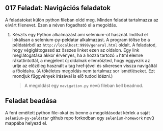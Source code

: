 ## 017 Feladat: Navigációs feladatok

A feladatokat külön python fileban oldd meg. Minden feladat tartalmazza az elvárt filenevet. Ezen a néven fogadható el a megoldás.

1) Készíts egy Python alkalmazást ami selenium-ot használ. Indítsd el lokálisan a selenium-py-peldatar alkalmazást. A program töltse be a példatárból az `http://localhost:9999/general.html` oldalt. A feladatod, hogy végiglátogassd az összes linket ezen az oldalon. Egy link meglátogatása akkor érvényes, ha a hozzá tartozó `a` html elemre rákattintottál, a megjelent új oldalnak ellenrőizted, hogy eggyezik az urlje az előzőleg használt `a` tag href-jével és sikeresen vissza navigáltál a főoldalra. (A tökéletes megoldás nem tartalmaz sor ismétléseket. Ezt mondjuk függvények írásával is elő tudod idézni.)
    > A megoldást egy `navigation.py` nevű fileban kell beadnod.


## Feladat beadása
A fent eméített python file-okat és benne a megoldásodat kérlek a saját `selenium-py-peldatar` github repo forkodban egy `selenium-homework` nevű mappába helyezd el.